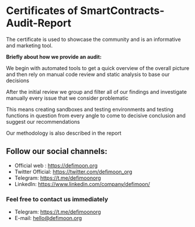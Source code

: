 # Certificates of SmartContracts-Audit-Report

The certificate is used to showcase the community and is an informative and marketing tool.

**Briefly about how we provide an audit:**

We begin with automated tools to get a quick overview of the overall picture and then rely on manual code review and static analysis to base our decisions

After the initial review we group and filter all of our findings and investigate manually every issue that we consider problematic 

This means creating sandboxes and testing environments and testing functions in question from every angle to come to decisive conclusion and suggest our recommendations

Our methodology is also described in the report 

## Follow our social channels:
- Official web : https://defimoon.org
- Twitter Official: https://twitter.com/defimoon_org
- Telegram: https://t.me/defimoonorg
- LinkedIn: https://www.linkedin.com/company/defimoon/

### Feel free to contact us immediately 
- Telegram: https://t.me/defimoonorg
- E-mail: hello@defimoon.org
